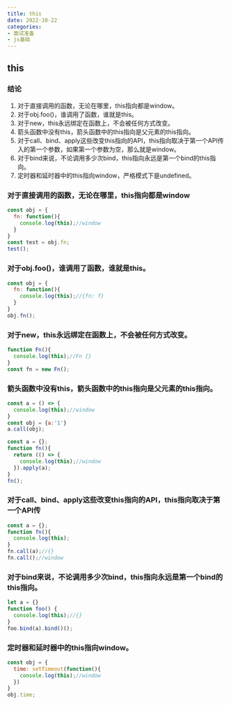 ```yaml
---
title: this
date: 2022-10-22
categories: 
- 面试准备
- js基础
---
```


## this

### 结论
1. 对于直接调用的函数，无论在哪里，this指向都是window。
2. 对于obj.foo()，谁调用了函数，谁就是this。
3. 对于new，this永远绑定在函数上，不会被任何方式改变。
4. 箭头函数中没有this，箭头函数中的this指向是父元素的this指向。
5. 对于call、bind、apply这些改变this指向的API，this指向取决于第一个API传入的第一个参数，如果第一个参数为空，那么就是window。
6. 对于bind来说，不论调用多少次bind，this指向永远是第一个bind的this指向。
7. 定时器和延时器中的this指向window，严格模式下是undefined。

### 对于直接调用的函数，无论在哪里，this指向都是window
```js
const obj = {
  fn: function(){
    console.log(this);//window
  }
}
const test = obj.fn;
test();
```

### 对于obj.foo()，谁调用了函数，谁就是this。
```js
const obj = {
  fn: function(){
    console.log(this);//{fn: f}
  }
}
obj.fn();
```

### 对于new，this永远绑定在函数上，不会被任何方式改变。
```js
function Fn(){
  console.log(this);//Fn {}
}
const fn = new Fn();
```

### 箭头函数中没有this，箭头函数中的this指向是父元素的this指向。
```js
const a = () => {
  console.log(this);//window
}
const obj = {a:'1'}
a.call(obj);
```
```js
const a = {};
function fn(){
  return (() => {
    console.log(this);//window
  }).apply(a);
}
fn();
```

### 对于call、bind、apply这些改变this指向的API，this指向取决于第一个API传
```js
const a = {};
function fn(){
  console.log(this);
}
fn.call(a);//{}
fn.call();//window
```

### 对于bind来说，不论调用多少次bind，this指向永远是第一个bind的this指向。
```js
let a = {}
function foo() {
  console.log(this);//{}
}
foo.bind(a).bind()();
```

### 定时器和延时器中的this指向window。
```js
const obj = {
  time: setTimeout(function(){
    console.log(this);//window
  })
}
obj.time;
```